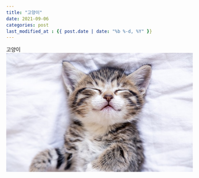 ```yaml
---
title: "고양이"
date: 2021-09-06
categories: post
last_modified_at : {{ post.date | date: "%b %-d, %Y" }}
---
```

고양이<br>
<img src="/assets/image/1611132055778_0.jpg" title="고양이" alt="고양이"/>
